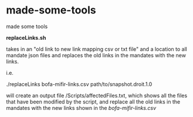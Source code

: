 # made-some-tools
made some tools 

**replaceLinks.sh**

takes in an "old link to new link mapping csv or txt file" and a location to all mandate json files and replaces the old links in the mandates with the new links. 

i.e.

./replaceLinks bofa-mifir-links.csv path/to/snapshot.droit.1.0 

will create an output file /Scripts/affectedFiles.txt, which shows all the files that have been modified by the script, and replace all the old links in the mandates with the new links shown in the *bofa-mifir-links.csv*
